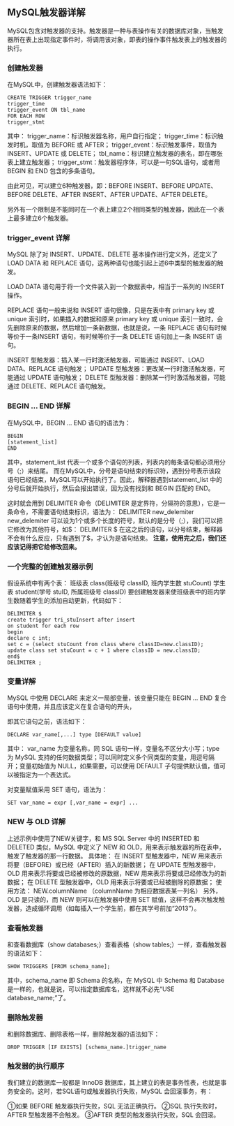 ## MySQL触发器详解
MySQL包含对触发器的支持。触发器是一种与表操作有关的数据库对象，当触发器所在表上出现指定事件时，将调用该对象，即表的操作事件触发表上的触发器的执行。
### 创建触发器
在MySQL中，创建触发器语法如下：
```
CREATE TRIGGER trigger_name
trigger_time
trigger_event ON tbl_name
FOR EACH ROW
trigger_stmt
```
其中：
trigger_name：标识触发器名称，用户自行指定；
trigger_time：标识触发时机，取值为 BEFORE 或 AFTER；
trigger_event：标识触发事件，取值为 INSERT、UPDATE 或 DELETE；
tbl_name：标识建立触发器的表名，即在哪张表上建立触发器；
trigger_stmt：触发器程序体，可以是一句SQL语句，或者用 BEGIN 和 END 包含的多条语句。

由此可见，可以建立6种触发器，即：BEFORE INSERT、BEFORE UPDATE、BEFORE DELETE、AFTER INSERT、AFTER UPDATE、AFTER DELETE。

另外有一个限制是不能同时在一个表上建立2个相同类型的触发器，因此在一个表上最多建立6个触发器。

### trigger_event 详解
MySQL 除了对 INSERT、UPDATE、DELETE 基本操作进行定义外，还定义了 LOAD DATA 和 REPLACE 语句，这两种语句也能引起上述6中类型的触发器的触发。

LOAD DATA 语句用于将一个文件装入到一个数据表中，相当于一系列的 INSERT 操作。

REPLACE 语句一般来说和 INSERT 语句很像，只是在表中有 primary key 或 unique 索引时，如果插入的数据和原来 primary key 或 unique 索引一致时，会先删除原来的数据，然后增加一条新数据，也就是说，一条 REPLACE 语句有时候等价于一条INSERT 语句，有时候等价于一条 DELETE 语句加上一条 INSERT 语句。

INSERT 型触发器：插入某一行时激活触发器，可能通过 INSERT、LOAD DATA、REPLACE 语句触发；
UPDATE 型触发器：更改某一行时激活触发器，可能通过 UPDATE 语句触发；
DELETE 型触发器：删除某一行时激活触发器，可能通过 DELETE、REPLACE 语句触发。

### BEGIN … END 详解
在MySQL中，BEGIN … END 语句的语法为：
```
BEGIN
[statement_list]
END
```
其中，statement_list 代表一个或多个语句的列表，列表内的每条语句都必须用分号（;）来结尾。
而在MySQL中，分号是语句结束的标识符，遇到分号表示该段语句已经结束，MySQL可以开始执行了。因此，解释器遇到statement_list 中的分号后就开始执行，然后会报出错误，因为没有找到和 BEGIN 匹配的 END。

这时就会用到 DELIMITER 命令（DELIMITER 是定界符，分隔符的意思），它是一条命令，不需要语句结束标识，语法为：
DELIMITER new_delemiter
new_delemiter 可以设为1个或多个长度的符号，默认的是分号（;），我们可以把它修改为其他符号，如$：
DELIMITER $
在这之后的语句，以分号结束，解释器不会有什么反应，只有遇到了$，才认为是语句结束。
**注意，使用完之后，我们还应该记得把它给修改回来。**

### 一个完整的创建触发器示例
假设系统中有两个表：
班级表 class(班级号 classID, 班内学生数 stuCount)
学生表 student(学号 stuID, 所属班级号 classID)
要创建触发器来使班级表中的班内学生数随着学生的添加自动更新，代码如下：
```
DELIMITER $
create trigger tri_stuInsert after insert
on student for each row
begin
declare c int;
set c = (select stuCount from class where classID=new.classID);
update class set stuCount = c + 1 where classID = new.classID;
end$
DELIMITER ;
```

### 变量详解
MySQL 中使用 DECLARE 来定义一局部变量，该变量只能在 BEGIN … END 复合语句中使用，并且应该定义在复合语句的开头，

即其它语句之前，语法如下：
```
DECLARE var_name[,...] type [DEFAULT value]
```
其中：
var_name 为变量名称，同 SQL 语句一样，变量名不区分大小写；type 为 MySQL 支持的任何数据类型；可以同时定义多个同类型的变量，用逗号隔开；变量初始值为 NULL，如果需要，可以使用 DEFAULT 子句提供默认值，值可以被指定为一个表达式。

对变量赋值采用 SET 语句，语法为：
```
SET var_name = expr [,var_name = expr] ...
```

### NEW 与 OLD 详解
上述示例中使用了NEW关键字，和 MS SQL Server 中的 INSERTED 和 DELETED 类似，MySQL 中定义了 NEW 和 OLD，用来表示触发器的所在表中，触发了触发器的那一行数据。
具体地：
在 INSERT 型触发器中，NEW 用来表示将要（BEFORE）或已经（AFTER）插入的新数据；
在 UPDATE 型触发器中，OLD 用来表示将要或已经被修改的原数据，NEW 用来表示将要或已经修改为的新数据；
在 DELETE 型触发器中，OLD 用来表示将要或已经被删除的原数据；
使用方法： NEW.columnName （columnName 为相应数据表某一列名）
另外，OLD 是只读的，而 NEW 则可以在触发器中使用 SET 赋值，这样不会再次触发触发器，造成循环调用（如每插入一个学生前，都在其学号前加“2013”）。

### 查看触发器
和查看数据库（show databases;）查看表格（show tables;）一样，查看触发器的语法如下：
```
SHOW TRIGGERS [FROM schema_name];
```
其中，schema_name 即 Schema 的名称，在 MySQL 中 Schema 和 Database 是一样的，也就是说，可以指定数据库名，这样就不必先“USE database_name;”了。

### 删除触发器
和删除数据库、删除表格一样，删除触发器的语法如下：
```
DROP TRIGGER [IF EXISTS] [schema_name.]trigger_name
```

### 触发器的执行顺序
我们建立的数据库一般都是 InnoDB 数据库，其上建立的表是事务性表，也就是事务安全的。这时，若SQL语句或触发器执行失败，MySQL 会回滚事务，有：

①如果 BEFORE 触发器执行失败，SQL 无法正确执行。
②SQL 执行失败时，AFTER 型触发器不会触发。
③AFTER 类型的触发器执行失败，SQL 会回滚。